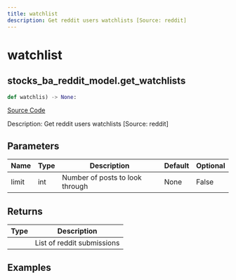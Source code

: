 ```yaml
---
title: watchlist
description: Get reddit users watchlists [Source: reddit]
---
```

# watchlist

## stocks_ba_reddit_model.get_watchlists

```python
def watchlis) -> None:
```
[Source Code](https://github.com/OpenBB-finance/OpenBBTerminal/tree/main/openbb_terminal/decorators.py#L39)

Description: Get reddit users watchlists [Source: reddit]

## Parameters

| Name | Type | Description | Default | Optional |
| ---- | ---- | ----------- | ------- | -------- |
| limit | int | Number of posts to look through | None | False |

## Returns

| Type | Description |
| ---- | ----------- |
|  | List of reddit submissions |

## Examples


